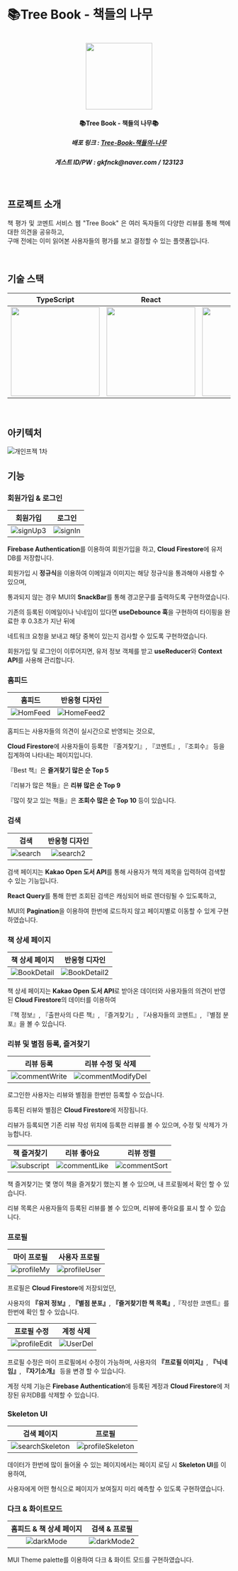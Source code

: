 # 📚Tree Book - 책들의 나무

<p align="center" fontWeight="bold">
  <br>
  <img src="https://github.com/DayTeaJun/Tree-Book/assets/108723143/ab196b91-e841-44d2-9833-85742d1c97bd" width="150">
  <br>
</p>
<h4 align="center">📚Tree Book - 책들의 나무📚</h4>
<h5 align="center">배포 링크 : <a href="https://tree-book.vercel.app">Tree-Book-책들의-나무</a></h5>
<h5 align="center">게스트 ID/PW : gkfnck@naver.com / 123123</h5>

<br>

## 프로젝트 소개

<p align="justify">
 책 평가 및 코멘트 서비스 웹 "Tree Book" 은 여러 독자들의 다양한 리뷰를 통해 책에 대한 의견을 공유하고,<br>
  구매 전에는 이미 읽어본 사용자들의 평가를 보고 결정할 수 있는 플랫폼입니다.
</p>

<br>

## 기술 스택

| TypeScript | React |  MUI   |  ReactQuery   | Firebase |
| :--------: | :--------: | :------: | :-----: |:-----: |
| <img src="https://github.com/DayTeaJun/Tree-Book/assets/108723143/700d2f5b-1d7a-46e5-b9a1-45be06aaaa21" width="200"> | <img src="https://github.com/DayTeaJun/Tree-Book/assets/108723143/d0e812c5-bc5a-4738-983a-63d3cda83e70" width="200"> | <img src="https://github.com/DayTeaJun/Tree-Book/assets/108723143/26fdfde4-44be-446e-ad95-6c96215e02b4" width="200"> | <img src="https://github.com/DayTeaJun/Tree-Book/assets/108723143/0f05751e-bf00-4ef5-98de-ba07a793f658" width="200"> | <img src="https://github.com/DayTeaJun/Tree-Book/assets/108723143/90a3980d-d02d-4ea8-b32f-f9434655377d" width="200"> |

<br>

## 아키텍처
![개인프젝 1차](https://github.com/DayTeaJun/Tree-Book/assets/108723143/e9ba7ff6-9c2e-4761-bfb8-aa2f085044f4)

## 기능

### 회원가입 & 로그인
|회원가입|로그인|
|:---:|:---:|
|![signUp3](https://github.com/DayTeaJun/Tree-Book/assets/108723143/28dad759-5e3a-4b9b-8169-1d726a7d6419)|![signIn](https://github.com/DayTeaJun/Tree-Book/assets/108723143/78f19a6b-c661-4c24-988d-5744a0b0b194)|

**Firebase Authentication**를 이용하여 회원가입을 하고, **Cloud Firestore**에 유저 DB를 저장합니다.

회원가입 시 **정규식**을 이용하여 이메일과 이미지는 해당 정규식을 통과해야 사용할 수 있으며,

통과되지 않는 경우 MUI의 **SnackBar**를 통해 경고문구를 출력하도록 구현하였습니다.

기존의 등록된 이메일이나 닉네임이 있다면 **useDebounce 훅**을 구현하여 타이핑을 완료한 후 0.3초가 지난 뒤에

네트워크 요청을 보내고 해당 중복이 있는지 검사할 수 있도록 구현하였습니다. 

회원가입 및 로그인이 이루어지면, 유저 정보 객체를 받고 **useReducer**와 **Context API**를 사용해 관리합니다.

### 홈피드
|홈피드|반응형 디자인|
|:---:|:---:|
|![HomFeed](https://github.com/DayTeaJun/Tree-Book/assets/108723143/4187f2ad-0ec5-49be-b367-248c94993055)|![HomeFeed2](https://github.com/DayTeaJun/Tree-Book/assets/108723143/8ad61088-35cf-47fc-9090-436b27c5cb24)|

홈피드는 사용자들의 의견이 실시간으로 반영되는 것으로,

**Cloud Firestore**에 사용자들이 등록한 『즐겨찾기』, 『코멘트』, 『조회수』 등을 집계하여 나타내는 페이지입니다. 

『Best 책』은 **즐겨찾기 많은 순 Top 5**

『리뷰가 많은 책들』은 **리뷰 많은 순 Top 9**

『많이 찾고 있는 책들』은 **조회수 많은 순 Top 10** 등이 있습니다.

### 검색
|검색|반응형 디자인|
|:---:|:---:|
|![search](https://github.com/DayTeaJun/Tree-Book/assets/108723143/03aa9274-f504-40e8-9f98-8edc7bbcaeec)|![search2](https://github.com/DayTeaJun/Tree-Book/assets/108723143/08121d2f-4048-446a-8fe3-efa51a3e7ac4)|

검색 페이지는 **Kakao Open 도서 API**를 통해 사용자가 책의 제목을 입력하여 검색할 수 있는 기능입니다.

**React Query**를 통해 한번 조회된 검색은 캐싱되어 바로 렌더링될 수 있도록하고,

MUI의 **Pagination**을 이용하여 한번에 로드하지 않고 페이지별로 이동할 수 있게 구현하였습니다.

### 책 상세 페이지
|책 상세 페이지|반응형 디자인|
|:---:|:---:|
|![BookDetail](https://github.com/DayTeaJun/Tree-Book/assets/108723143/14a84b26-e03c-4978-9428-7059fef7f753)|![BookDetail2](https://github.com/DayTeaJun/Tree-Book/assets/108723143/9da73bc8-4eab-404d-adc1-73a03ce0265c)|

책 상세 페이지는 **Kakao Open 도서 API**로 받아온 데이터와 사용자들의 의견이 반영된 **Cloud Firestore**의 데이터를 이용하여

『책 정보』, 『출판사의 다른 책』, 『즐겨찾기』, 『사용자들의 코멘트』, 『별점 분포』을 볼 수 있습니다.

### 리뷰 및 별점 등록, 즐겨찾기
|리뷰 등록|리뷰 수정 및 삭제|
|:---:|:---:|
|![commentWrite](https://github.com/DayTeaJun/Tree-Book/assets/108723143/2481ddec-19e6-4129-b5f0-9a7d16a81100)|![commentModifyDel](https://github.com/DayTeaJun/Tree-Book/assets/108723143/f5688644-8724-4c79-b33d-5411a39f4372)|

로그인한 사용자는 리뷰와 별점을 한번만 등록할 수 있습니다.

등록된 리뷰와 별점은 **Cloud Firestore**에 저장됩니다.

리뷰가 등록되면 기존 리뷰 작성 위치에 등록한 리뷰를 볼 수 있으며, 수정 및 삭제가 가능합니다.

|책 즐겨찾기|리뷰 좋아요|리뷰 정렬|
|:---:|:---:|:---:|
|![subscript](https://github.com/DayTeaJun/Tree-Book/assets/108723143/f4cb42a3-9e09-4e26-ae84-88109ae0ca73)|![commentLike](https://github.com/DayTeaJun/Tree-Book/assets/108723143/26c00ecb-7ba2-4d79-9f52-9a3e494a6ab3)|![commentSort](https://github.com/DayTeaJun/Tree-Book/assets/108723143/e77dadb3-ba3a-4515-8af0-e0ea1e549390)|

책 즐겨찾기는 몇 명이 책을 즐겨찾기 했는지 볼 수 있으며, 내 프로필에서 확인 할 수 있습니다.

리뷰 목록은 사용자들의 등록된 리뷰를 볼 수 있으며, 리뷰에 좋아요를 표시 할 수 있습니다.

### 프로필
|마이 프로필|사용자 프로필|
|:---:|:---:|
|![profileMy](https://github.com/DayTeaJun/Tree-Book/assets/108723143/07dce8c2-8abc-4ffa-8ab9-78c6672e9b1d)|![profileUser](https://github.com/DayTeaJun/Tree-Book/assets/108723143/32662652-34fe-4435-a2ad-e8375541dd3c)|

프로필은 **Cloud Firestore**에 저장되었던,

사용자의 **『유저 정보』**, **『별점 분포』**, **『즐겨찾기한 책 목록』**,『작성한 코멘트』를 한번에 확인 할 수 있습니다.

|프로필 수정|계정 삭제|
|:---:|:---:|
|![profileEdit](https://github.com/DayTeaJun/Tree-Book/assets/108723143/608cb8d3-e079-4a25-831d-935b87e9bb6b)|![UserDel](https://github.com/DayTeaJun/Tree-Book/assets/108723143/19ab9a4f-5692-4b2b-b90a-15650f313d52)|

프로필 수정은 마이 프로필에서 수정이 가능하며, 사용자의 **『프로필 이미지』**, **『닉네임』**, **『자기소개』** 등을 변경 할 수 있습니다.

계정 삭제 기능은 **Firebase Authentication**에 등록된 계정과 **Cloud Firestore**에 저장된 유저DB를 삭제할 수 있습니다. 

### Skeleton UI
|검색 페이지|프로필|
|:---:|:---:|
|![searchSkeleton](https://github.com/DayTeaJun/Tree-Book/assets/108723143/8f9dc237-c026-4af0-b798-575c388db4ba)|![profileSkeleton](https://github.com/DayTeaJun/Tree-Book/assets/108723143/809f815a-1cf5-41a7-8297-28c94cf2bb9a)|

데이터가 한번에 많이 들어올 수 있는 페이지에서는 페이지 로딩 시 **Skeleton UI**를 이용하여,

사용자에게 어떤 형식으로 페이지가 보여질지 미리 예측할 수 있도록 구현하였습니다.

### 다크 & 화이트모드
|홈피드 & 책 상세 페이지|검색 & 프로필|
|:---:|:---:|
|![darkMode](https://github.com/DayTeaJun/Tree-Book/assets/108723143/dc4d3bd3-da96-437d-9bea-01e4d1432968)|![darkMode2](https://github.com/DayTeaJun/Tree-Book/assets/108723143/33153f4b-ac89-4b5e-b0fb-b51280b83a62)|

MUI Theme palette를 이용하여 다크 & 화이트 모드를 구현하였습니다.

